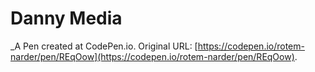 # Danny Media
 _A Pen created at CodePen.io. Original URL: [https://codepen.io/rotem-narder/pen/REqOow](https://codepen.io/rotem-narder/pen/REqOow).

 